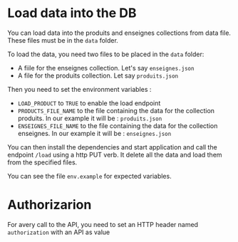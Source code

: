 # Load data into the DB
You can load data into the produits and enseignes collections from data file.
These files must be in the `data` folder.

To load the data, you need two files to be placed in the `data` folder:
 - A fiile for the enseignes collection. Let's say `enseignes.json`
 - A file for the produits collection. Let say `produits.json`

 Then you need to set the environment variables :
  - `LOAD_PRODUCT` to `TRUE` to enable the load endpoint
  - `PRODUCTS_FILE_NAME` to the file containing the data for the collection produits. In our example it will be : `produits.json`
  - `ENSEIGNES_FILE_NAME` to the file containing the data for the collection enseignes. In our example it will be : `enseignes.json`

  You can then install the dependencies and start application and call the endpoint `/load` using a http PUT verb. It delete all the data and load them from the specified files.

You can see the file `env.example` for expected variables.

# Authorizarion
For avery call to the API, you need to set an HTTP header named `authorization` with an API as value